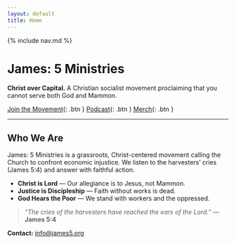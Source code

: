 ```yaml
---
layout: default
title: Home
---
```


{% include nav.md %}

# James: 5 Ministries
**Christ over Capital.** A Christian socialist movement proclaiming that you cannot serve both God and Mammon.

[Join the Movement](mailto:info@james5.org?subject=Join%20the%20Movement){: .btn }
[Podcast](https://james5ministries.substack.com){: .btn }
[Merch](https://james5.creator-spring.com){: .btn }

---

## Who We Are
James: 5 Ministries is a grassroots, Christ-centered movement calling the Church to confront economic injustice. We listen to the harvesters’ cries (James 5:4) and answer with faithful action.

- **Christ is Lord** — Our allegiance is to Jesus, not Mammon.  
- **Justice is Discipleship** — Faith without works is dead.  
- **God Hears the Poor** — We stand with workers and the oppressed.

> *“The cries of the harvesters have reached the ears of the Lord.”* — **James 5:4**

**Contact:** info@james5.org
